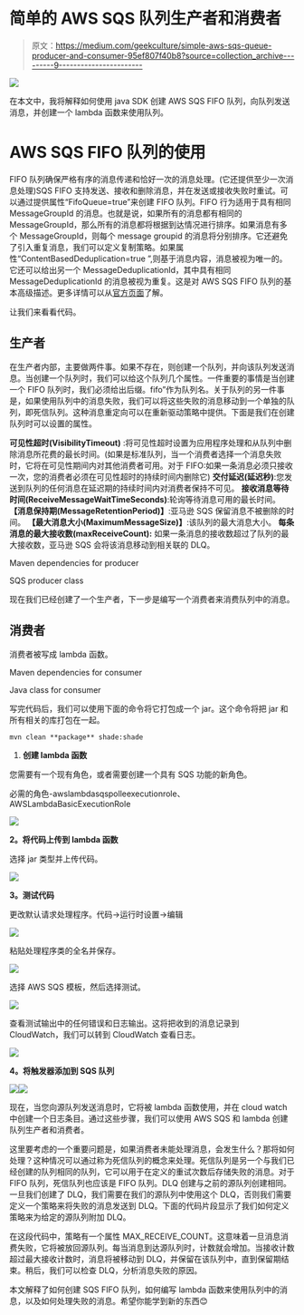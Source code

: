 # 简单的 AWS SQS 队列生产者和消费者

> 原文：<https://medium.com/geekculture/simple-aws-sqs-queue-producer-and-consumer-95ef807f40b8?source=collection_archive---------9----------------------->

![](img/2f81ce8fa5336b59fa6eab413bbce8bd.png)

在本文中，我将解释如何使用 java SDK 创建 AWS SQS FIFO 队列，向队列发送消息，并创建一个 lambda 函数来使用队列。

# AWS SQS FIFO 队列的使用

FIFO 队列确保严格有序的消息传递和恰好一次的消息处理。(它还提供至少一次消息处理)SQS FIFO 支持发送、接收和删除消息，并在发送或接收失败时重试。可以通过提供属性“FifoQueue=true”来创建 FIFO 队列。FIFO 行为适用于具有相同 MessageGroupId 的消息。也就是说，如果所有的消息都有相同的 MessageGroupId，那么所有的消息都将根据到达情况进行排序。如果消息有多个 MessageGroupId，则每个 message groupid 的消息将分别排序。它还避免了引入重复消息，我们可以定义复制策略。如果属性“ContentBasedDeduplication=true ”,则基于消息内容，消息被视为唯一的。它还可以给出另一个 MessageDeduplicationId，其中具有相同 MessageDeduplicationId 的消息被视为重复。这是对 AWS SQS FIFO 队列的基本高级描述。更多详情可以从[官方页面](https://docs.aws.amazon.com/AWSSimpleQueueService/latest/SQSDeveloperGuide/FIFO-queues.html)了解。

让我们来看看代码。

## 生产者

在生产者内部，主要做两件事。如果不存在，则创建一个队列，并向该队列发送消息。当创建一个队列时，我们可以给这个队列几个属性。一件重要的事情是当创建一个 FIFO 队列时，我们必须给出后缀。fifo”作为队列名。关于队列的另一件事是，如果使用队列中的消息失败，我们可以将这些失败的消息移动到一个单独的队列，即死信队列。这种消息重定向可以在重新驱动策略中提供。下面是我们在创建队列时可以设置的属性。

**可见性超时(VisibilityTimeout)** :将可见性超时设置为应用程序处理和从队列中删除消息所花费的最长时间。(如果是标准队列，当一个消费者选择一个消息失败时，它将在可见性期间内对其他消费者可用。对于 FIFO:如果一条消息必须只接收一次，您的消费者必须在可见性超时的持续时间内删除它)
**交付延迟(延迟秒)**:您发送到队列的任何消息在延迟期的持续时间内对消费者保持不可见。
**接收消息等待时间(ReceiveMessageWaitTimeSeconds)**:轮询等待消息可用的最长时间。
**【消息保持期(MessageRetentionPeriod)】**:亚马逊 SQS 保留消息不被删除的时间。
**【最大消息大小(MaximumMessageSize)】**:该队列的最大消息大小。
**每条消息的最大接收数(maxReceiveCount):** 如果一条消息的接收数超过了队列的最大接收数，亚马逊 SQS 会将该消息移动到相关联的 DLQ。

Maven dependencies for producer

SQS producer class

现在我们已经创建了一个生产者，下一步是编写一个消费者来消费队列中的消息。

## 消费者

消费者被写成 lambda 函数。

Maven dependencies for consumer

Java class for consumer

写完代码后，我们可以使用下面的命令将它打包成一个 jar。这个命令将把 jar 和所有相关的库打包在一起。

```
mvn clean **package** shade:shade
```

1.  **创建 lambda 函数**

您需要有一个现有角色，或者需要创建一个具有 SQS 功能的新角色。

必需的角色-awslambdasqspolleexecutionrole、AWSLambdaBasicExecutionRole

![](img/62b49b2c18d55923c49e6ff1c7aa3d99.png)

**2。将代码上传到 lambda 函数**

选择 jar 类型并上传代码。

![](img/8814fbf68c9baa859696d731a3e91d61.png)

**3。测试代码**

更改默认请求处理程序。代码->运行时设置->编辑

![](img/c7c1f32b957a251f8a6422a1812e1e87.png)

粘贴处理程序类的全名并保存。

![](img/b1349f737ee4c2ba849fb6d9e4a7d813.png)

选择 AWS SQS 模板，然后选择测试。

![](img/f67e7d74f83c2932a70ddf471c9683eb.png)

查看测试输出中的任何错误和日志输出。这将把收到的消息记录到 CloudWatch，我们可以转到 CloudWatch 查看日志。

![](img/96aa68c350686f92ed170cca4fced702.png)

**4。将触发器添加到 SQS 队列**

![](img/748c24a61dab15f01d437ea54f25bc2d.png)![](img/6f3fe7701e44713f1cd1f9085e61c89d.png)

现在，当您向源队列发送消息时，它将被 lambda 函数使用，并在 cloud watch 中创建一个日志条目。通过这些步骤，我们可以使用 AWS SQS 和 lambda 创建队列生产者和消费者。

这里要考虑的一个重要问题是，如果消费者未能处理消息，会发生什么？那将如何处理？这种情况可以通过称为死信队列的概念来处理。死信队列是另一个与我们已经创建的队列相同的队列，它可以用于在定义的重试次数后存储失败的消息。对于 FIFO 队列，死信队列也应该是 FIFO 队列。DLQ 创建与之前的源队列创建相同。一旦我们创建了 DLQ，我们需要在我们的源队列中使用这个 DLQ，否则我们需要定义一个策略来将失败的消息发送到 DLQ。下面的代码片段显示了我们如何定义策略来为给定的源队列附加 DLQ。

在这段代码中，策略有一个属性 MAX_RECEIVE_COUNT。这意味着一旦消息消费失败，它将被放回源队列。每当消息到达源队列时，计数就会增加。当接收计数超过最大接收计数时，消息将被移动到 DLQ，并保留在该队列中，直到保留期结束。稍后，我们可以检查 DLQ，分析消息失败的原因。

本文解释了如何创建 SQS FIFO 队列，如何编写 lambda 函数来使用队列中的消息，以及如何处理失败的消息。希望你能学到新的东西😊